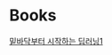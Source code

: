 # Books


[밑바닥부터 시작하는 딥러닝1][밑시딥1link]

[밑시딥1link]: https://github.com/ceo21ckim/Books/tree/main/Deep%20Learning%20from%20Scratch/Deep%20Learning%20from%20Scratch1
